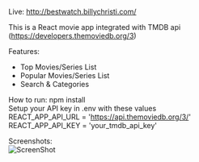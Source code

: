 Live: http://bestwatch.billychristi.com/

This is a React movie app integrated with TMDB api (https://developers.themoviedb.org/3)

Features:
+ Top Movies/Series List
+ Popular Movies/Series List
+ Search & Categories

How to run:
npm install <br/>
Setup your API key in .env with these values  <br/>
REACT_APP_API_URL = 'https://api.themoviedb.org/3/' <br/>
REACT_APP_API_KEY = 'your_tmdb_api_key' <br/>

Screenshots: <br/>
![ScreenShot](https://www.billychristi.com/assets/imgs/bestwatch2.PNG)
